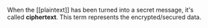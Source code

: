 When the [[plaintext]] has been turned into a secret message, it's called **ciphertext**. This term represents the encrypted/secured data.